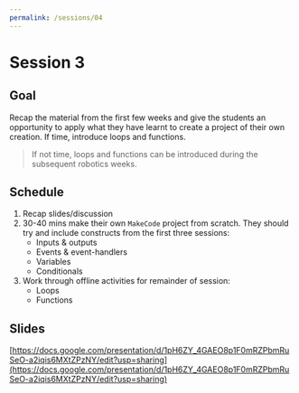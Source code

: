 ```yaml
---
permalink: /sessions/04
---
```

# Session 3

## Goal

Recap the material from the first few weeks and give the students an opportunity to apply what they have learnt to create a project of their own creation.  If time, introduce loops and functions.  
> If not time, loops and functions can be introduced during the subsequent robotics weeks.

## Schedule

1. Recap slides/discussion
2. 30-40 mins make their own `MakeCode` project from scratch.  They should try and include constructs from the first three sessions:
    - Inputs & outputs
    - Events & event-handlers
    - Variables
    - Conditionals
3. Work through offline activities for remainder of session:
    - Loops
    - Functions

## Slides

[https://docs.google.com/presentation/d/1pH6ZY_4GAEO8p1F0mRZPbmRuSeO-a2iqis6MXtZPzNY/edit?usp=sharing](https://docs.google.com/presentation/d/1pH6ZY_4GAEO8p1F0mRZPbmRuSeO-a2iqis6MXtZPzNY/edit?usp=sharing)




